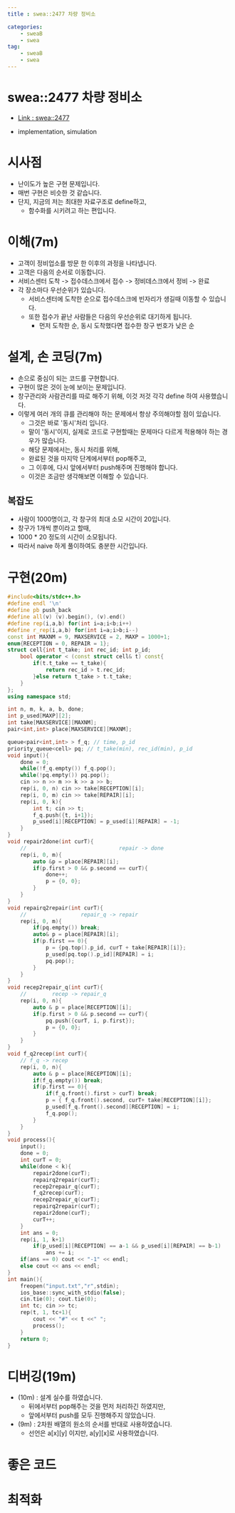 ```yaml
---
title : swea::2477 차량 정비소

categories:
    - sweaB
    - swea
tag:
    - sweaB
    - swea
---
```

# swea::2477 차량 정비소
- [Link : swea::2477](https://swexpertacademy.com/main/code/problem/problemDetail.do?contestProbId=AV6c6bgaIuoDFAXy)

- implementation, simulation

# 시사점
- 난이도가 높은 구현 문제입니다.
- 매번 구현은 비슷한 것 같습니다.
- 단지, 지금의 저는 최대한 자료구조로 define하고,
  - 함수화를 시키려고 하는 편입니다.

# 이해(7m)
- 고객이 정비업소를 방문 한 이후의 과정을 나타냅니다.
- 고객은 다음의 순서로 이동합니다.
- 서비스센터 도착 -> 접수데스크에서 접수 -> 정비데스크에서 정비 -> 완료
- 각 장소마다 우선순위가 있습니다.
  - 서비스센터에 도착한 순으로 접수데스크에 빈자리가 생길때 이동할 수 있습니다.
  - 또한 접수가 끝난 사람들은 다음의 우선순위로 대기하게 됩니다.
    - 먼저 도착한 순, 동시 도착했다면 접수한 창구 번호가 낮은 순

# 설계, 손 코딩(7m)
- 손으로 중심이 되는 코드를 구현합니다.
- 구현이 많은 것이 눈에 보이는 문제입니다.
- 창구관리와 사람관리를 따로 해주기 위해, 이것 저것 각각 define 하여 사용했습니다.
- 이렇게 여러 개의 큐를 관리해야 하는 문제에서 항상 주의해야할 점이 있습니다.
  - 그것은 바로 '동시'처리 입니다.
  - 말이 '동시'이지, 실제로 코드로 구현할때는 문제마다 다르게 적용해야 하는 경우가 많습니다.
  - 해당 문제에서는, 동시 처리를 위해,
  - 완료된 것을 마지막 단계에서부터 pop해주고,
  - 그 이후에, 다시 앞에서부터 push해주며 진행해야 합니다.
  - 이것은 조금만 생각해보면 이해할 수 있습니다.

## 복잡도
- 사람이 1000명이고, 각 창구의 최대 소모 시간이 20입니다.
- 창구가 1개씩 뿐이라고 할때,
- 1000 * 20 정도의 시간이 소모됩니다.
- 따라서 naive 하게 풀이하여도 충분한 시간입니다.

# 구현(20m)

```cpp
#include<bits/stdc++.h>
#define endl '\n'
#define pb push_back
#define all(v) (v).begin(), (v).end()
#define rep(i,a,b) for(int i=a;i<b;i++)
#define r_rep(i,a,b) for(int i=a;i>b;i--)
const int MAXNM = 9, MAXSERVICE = 2, MAXP = 1000+1;
enum{RECEPTION = 0, REPAIR = 1};
struct cell{int t_take; int rec_id; int p_id;
    bool operator < (const struct cell& t) const{
        if(t.t_take == t_take){
            return rec_id > t.rec_id;
        }else return t_take > t.t_take;
    }
};
using namespace std;

int n, m, k, a, b, done;
int p_used[MAXP][2];
int take[MAXSERVICE][MAXNM];
pair<int,int> place[MAXSERVICE][MAXNM];

queue<pair<int,int> > f_q; // time, p_id
priority_queue<cell> pq; // t_take(min), rec_id(min), p_id
void input(){
    done = 0;
    while(!f_q.empty()) f_q.pop();
    while(!pq.empty()) pq.pop();
    cin >> n >> m >> k >> a >> b;
    rep(i, 0, n) cin >> take[RECEPTION][i];
    rep(i, 0, m) cin >> take[REPAIR][i];
    rep(i, 0, k){
        int t; cin >> t;
        f_q.push({t, i+1});
        p_used[i][RECEPTION] = p_used[i][REPAIR] = -1;
    }
}
void repair2done(int curT){
    //                             repair -> done
    rep(i, 0, m){
        auto &p = place[REPAIR][i];
        if(p.first > 0 && p.second == curT){
            done++;
            p = {0, 0};
        }
    }
}
void repairq2repair(int curT){
    //                 repair_q -> repair
    rep(i, 0, m){
        if(pq.empty()) break;
        auto& p = place[REPAIR][i];
        if(p.first == 0){
            p = {pq.top().p_id, curT + take[REPAIR][i]};
            p_used[pq.top().p_id][REPAIR] = i;
            pq.pop();
        }
    }
}
void recep2repair_q(int curT){
    //        recep -> repair_q
    rep(i, 0, n){
        auto & p = place[RECEPTION][i];
        if(p.first > 0 && p.second == curT){
            pq.push({curT, i, p.first});
            p = {0, 0};
        }
    }
}
void f_q2recep(int curT){
    // f_q -> recep
    rep(i, 0, n){
        auto & p = place[RECEPTION][i];
        if(f_q.empty()) break;
        if(p.first == 0){
            if(f_q.front().first > curT) break;
            p = { f_q.front().second, curT+ take[RECEPTION][i]};
            p_used[f_q.front().second][RECEPTION] = i;
            f_q.pop();
        }
    }
}
void process(){
    input();
    done = 0;
    int curT = 0;
    while(done < k){
        repair2done(curT);
        repairq2repair(curT);
        recep2repair_q(curT);
        f_q2recep(curT);
        recep2repair_q(curT);
        repairq2repair(curT);
        repair2done(curT);
        curT++;
    }
    int ans = 0;
    rep(i, 1, k+1)
        if(p_used[i][RECEPTION] == a-1 && p_used[i][REPAIR] == b-1)
            ans += i;
    if(ans == 0) cout << "-1" << endl;
    else cout << ans << endl;
}
int main(){
    freopen("input.txt","r",stdin);
    ios_base::sync_with_stdio(false);
    cin.tie(0); cout.tie(0);
    int tc; cin >> tc;
    rep(t, 1, tc+1){
        cout << "#" << t <<" ";
        process();
    }
    return 0;
}
```

# 디버깅(19m)
- (10m) : 설계 실수를 하였습니다.
  - 뒤에서부터 pop해주는 것을 먼저 처리하긴 하였지만,
  - 앞에서부터 push를 모두 진행해주지 않았습니다.
- (9m) : 2차원 배열의 원소의 순서를 반대로 사용하였습니다.
  - 선언은 a[x][y] 이지만, a[y][x]로 사용하였습니다.


# 좋은 코드

# 최적화

